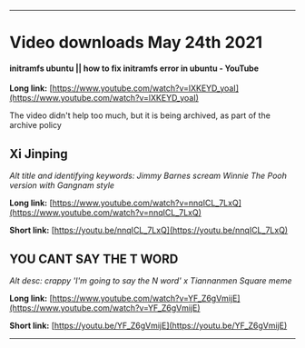 
***

# Video downloads May 24th 2021

#### initramfs ubuntu || how to fix initramfs error in ubuntu - YouTube

**Long link:** [https://www.youtube.com/watch?v=lXKEYD_yoaI](https://www.youtube.com/watch?v=lXKEYD_yoaI)

The video didn't help too much, but it is being archived, as part of the archive policy

## Xi Jinping

_Alt title and identifying keywords: Jimmy Barnes scream Winnie The Pooh version with Gangnam style_

**Long link:** [https://www.youtube.com/watch?v=nnqICL_7LxQ](https://www.youtube.com/watch?v=nnqICL_7LxQ)

**Short link:** [https://youtu.be/nnqICL_7LxQ](https://youtu.be/nnqICL_7LxQ)

## YOU CANT SAY THE T WORD

_Alt desc: crappy 'I'm going to say the N word' x Tiannanmen Square meme_

**Long link:** [https://www.youtube.com/watch?v=YF_Z6gVmijE](https://www.youtube.com/watch?v=YF_Z6gVmijE)

**Short link:** [https://youtu.be/YF_Z6gVmijE](https://youtu.be/YF_Z6gVmijE)

***

